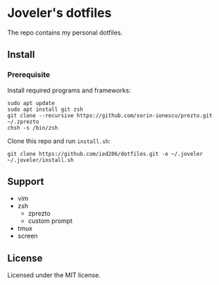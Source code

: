 # Joveler's dotfiles

The repo contains my personal dotfiles.

## Install

### Prerequisite

Install required programs and frameworks: 

```shell
sudo apt update
sudo apt install git zsh
git clone --recursive https://github.com/sorin-ionescu/prezto.git ~/.zprezto
chsh -s /bin/zsh
```

Clone this repo and run `install.sh`:

```shell
git clone https://github.com/ied206/dotfiles.git -o ~/.joveler
~/.joveler/install.sh
```

## Support

- vim
- zsh
    - zprezto
    - custom prompt
- tmux
- screen

## License

Licensed under the MIT license.
